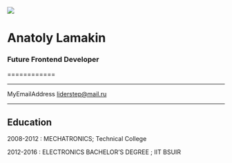 ![](https://i.ibb.co/6vkXWVW/20220106-213550.jpg)
 # Anatoly Lamakin
 ### Future Frontend Developer
============

-------------------     ----------------------------
MyEmailAddress                     liderstep@mail.ru

-------------------     ----------------------------

Education
---------

2008-2012 
:   MECHATRONICS; Technical College


2012-2016
:  ELECTRONICS BACHELOR’S DEGREE ; IIT BSUIR
